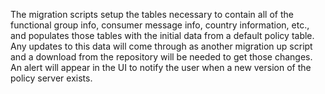 The migration scripts setup the tables necessary to contain all of the functional group info, consumer message info,  country information, etc., and populates those tables with the initial data from a default policy table. Any updates to this data will come through as another migration up script and a download from the repository will be needed to get those changes. An alert will appear in the UI to notify the user when a new version of the policy server exists.